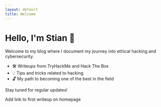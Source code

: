 ```yaml
---
layout: default
title: Welcome
---
```


# Hello, I'm Stian 👋

Welcome to my blog where I document my journey into ethical hacking and cybersecurity.

- 🛠️ Writeups from TryHackMe and Hack The Box
- 💡 Tips and tricks related to hacking
- 🔓 My path to becoming one of the best in the field

Stay tuned for regular updates!

Add link to first writeup on homepage
